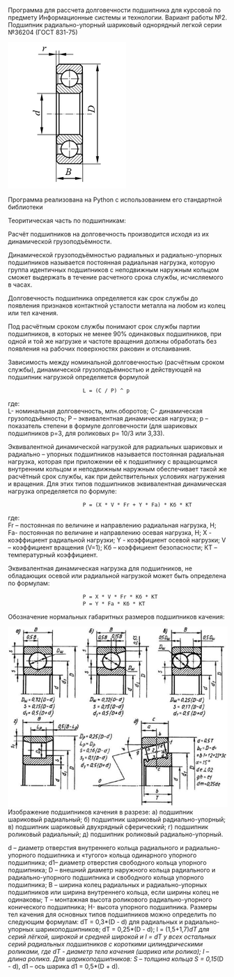 Программа для рассчета долговечности подшипника для курсовой по предмету
                    Информационные системы и технологии.
                            Вариант работы №2. 
Подшипник радиально-упорный шариковый однорядный легкой серии №36204 (ГОСТ 831-75)

![img_2.png](img_2.png)

Программа реализована на Python с использованием его стандартной библиотеки 

Теоритическая часть по подшипникам:

Расчёт подшипников на долговечность производится исходя из их динамической грузоподъёмности.

Динамической грузоподъёмностью радиальных и радиально-упорных подшипников называется постоянная радиальная нагрузка, 
которую группа идентичных  подшипников с неподвижным наружным кольцом сможет выдержать в течение расчетного срока 
службы, исчисляемого в часах.

Долговечность подшипника определяется как срок службы до появления признаков контактной усталости металла на любом 
из колец или тел качения.

Под расчётным сроком службы понимают срок службы партии подшипников, в которых не менее 90% одинаковых подшипников, 
при одной и той же нагрузке и частоте вращения должны обработать без появления  на рабочих поверхностях раковин и 
отслаивания.

Зависимость между номинальной долговечностью (расчётным сроком службы), динамической грузоподъёмностью и
действующей на подшипник нагрузкой определяется формулой

                            L = (C / P) ^ p

где:        
L- номинальная долговечность, млн.оборотов;
C- динамическая грузоподъёмность;
P – эквивалентная динамическая нагрузка;
p – показатель степени в формуле долговечности
                (для шариковых подшипников p=3, для роликовых p= 10/3 или 3,33).

Эквивалентной динамической нагрузкой для радиальных шариковых и радиально – упорных подшипников называется
постоянная радиальная нагрузка, которая при приложении её к подшипнику с вращающимся внутренним кольцом и
неподвижным наружным обеспечивает такой же расчётный срок службы, как при действительных условиях нагружения
и вращения. Для этих типов подшипников эквивалентная динамическая нагрузка определяется по формуле:

                            P = (X * V * Fr + Y * Fa) * Кб * КT

где:  
Fr – постоянная по величине и направлению радиальная нагрузка, Н;
Fa- постоянная по величине и направлению осевая нагрузка, Н;
X - коэффициент радиальной нагрузки;
Y - коэффициент осевой нагрузки;
V – коэффициент вращения (V=1);
Кб – коэффициент безопасности;
КT – температурный коэффициент.

Эквивалентная динамическая нагрузка для подшипников, не обладающих осевой или
радиальной нагрузкой может быть определена по формулам:

                            P = X * V * Fr * Кб * КT
                            P = Y * Fa * Кб * КT

Обозначение нормальных габаритных размеров подшипников качения:

![img_1.png](img_1.png)
Изображение подшипников качения в разрезе:
а) подшипник шариковый радиальный;
б) подшипник шариковый радиально-упорный;
в) подшипник шариковый двухрядный сферический;
г) подшипник роликовый радиальный;
д) подшипник роликовый радиально-упорный.

d – диаметр отверстия внутреннего кольца радиального и радиально-упорного подшипника и «тугого» кольца одинарного упорного подшипника;
d1– диаметр отверстия свободного кольца упорного подшипника;
D – внешний диаметр наружного кольца  радиального и радиально-упорного подшипника и свободного кольца упорного подшипника;
B – ширина колец  радиальных и радиально-упорных подшипников или ширина внутреннего кольца, если ширины колец не одинаковы;
T – монтажная высота роликового радиально-упорного конического подшипника;
H- высота упорного подшипника.
Размеры тел качения для основных типов подшипников можно определить по следующим формулам:
dТ = 0,3*(D - d) для радиальных и радиально-упорных шарикоподшипников;
dТ = 0,25*(D - d); 
l = (1,5+1,7)*dТ  для серий лёгкой, широкой и средней широкой и l = dТ у всех остальных серий радиальных подшипников с короткими цилиндрическими роликами,
где dТ  - диаметр тела качения (шарика или ролика);
      l – длина ролика.
Для шарикоподшипников:
S – толщина кольца S = 0,15*(D - d),
d1 – ось шарика d1 = 0,5*(D + d).